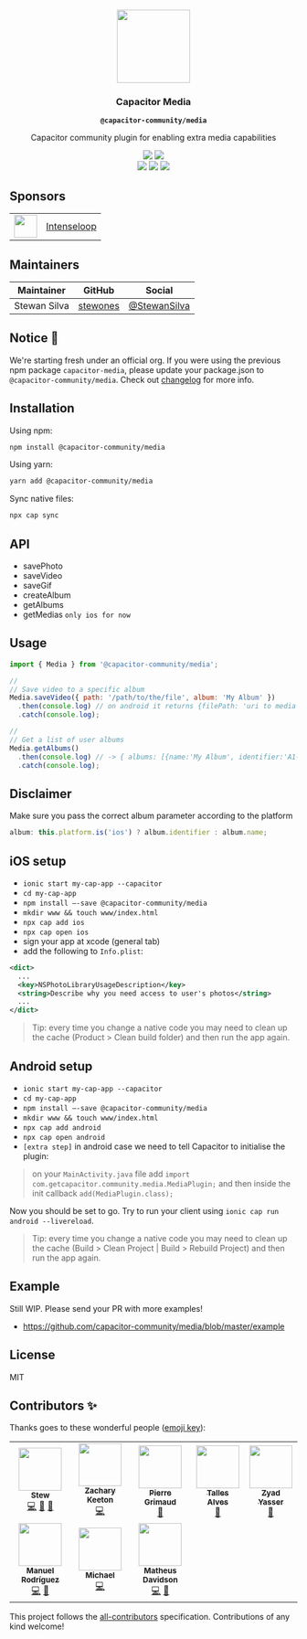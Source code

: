 <p align="center"><br><img src="https://user-images.githubusercontent.com/236501/85893648-1c92e880-b7a8-11ea-926d-95355b8175c7.png" width="128" height="128" /></p>
<h3 align="center">Capacitor Media</h3>
<p align="center"><strong><code>@capacitor-community/media</code></strong></p>
<p align="center">
  Capacitor community plugin for enabling extra media capabilities
</p>

<p align="center">
  <img src="https://img.shields.io/maintenance/yes/2022?style=flat-square" />
  <a href="https://www.npmjs.com/package/@capacitor-community/media"><img src="https://img.shields.io/npm/l/@capacitor-community/media?style=flat-square" /></a>
<br>
  <a href="https://www.npmjs.com/package/@capacitor-community/media"><img src="https://img.shields.io/npm/dw/@capacitor-community/media?style=flat-square" /></a>
  <a href="https://www.npmjs.com/package/@capacitor-community/media"><img src="https://img.shields.io/npm/v/@capacitor-community/media?style=flat-square" /></a>
  <!-- ALL-CONTRIBUTORS-BADGE:START - Do not remove or modify this section -->
<a href="#contributors"><img src="https://img.shields.io/badge/all%20contributors-8-orange?style=flat-square" /></a>
<!-- ALL-CONTRIBUTORS-BADGE:END -->

</p>

## Sponsors

<table>
  <tr>
    <td align="center">
      <a href="https://intenseloop.com">
      <img src="https://static.intenseloop.com/assets/logo-512x512.png" width="40" />
      </a>
    </td>
    <td>
      <a href="https://intenseloop.com">
      Intenseloop
      </a>
    </td>
  </tr>
</table>


## Maintainers

| Maintainer   | GitHub                                | Social                                          |
| ------------ | ------------------------------------- | ----------------------------------------------- |
| Stewan Silva | [stewones](https://github.com/stewones) | [@StewanSilva](https://twitter.com/stewones) |

## Notice 🚀

We're starting fresh under an official org. If you were using the previous npm package `capacitor-media`, please update your package.json to `@capacitor-community/media`. Check out [changelog](/CHANGELOG.md) for more info.

## Installation

Using npm:

```bash
npm install @capacitor-community/media
```

Using yarn:

```bash
yarn add @capacitor-community/media
```

Sync native files:

```bash
npx cap sync
```

## API

- savePhoto
- saveVideo
- saveGif
- createAlbum
- getAlbums
- getMedias `only ios for now`

## Usage

```js
import { Media } from '@capacitor-community/media';

//
// Save video to a specific album
Media.saveVideo({ path: '/path/to/the/file', album: 'My Album' })
  .then(console.log) // on android it returns {filePath: 'uri to media'}
  .catch(console.log);

//
// Get a list of user albums
Media.getAlbums()
  .then(console.log) // -> { albums: [{name:'My Album', identifier:'A1-B2-C3-D4'}, {name:'My Another Album', identifier:'E5-F6-G7-H8'}]}
  .catch(console.log);
```

## Disclaimer

Make sure you pass the correct album parameter according to the platform

```js
album: this.platform.is('ios') ? album.identifier : album.name;
```

## iOS setup

- `ionic start my-cap-app --capacitor`
- `cd my-cap-app`
- `npm install —-save @capacitor-community/media`
- `mkdir www && touch www/index.html`
- `npx cap add ios`
- `npx cap open ios`
- sign your app at xcode (general tab)
- add the following to `Info.plist`:

```xml
<dict>
  ...
  <key>NSPhotoLibraryUsageDescription</key>
  <string>Describe why you need access to user's photos</string>
  ...
</dict>
```

> Tip: every time you change a native code you may need to clean up the cache (Product > Clean build folder) and then run the app again.

## Android setup

- `ionic start my-cap-app --capacitor`
- `cd my-cap-app`
- `npm install —-save @capacitor-community/media`
- `mkdir www && touch www/index.html`
- `npx cap add android`
- `npx cap open android`
- `[extra step]` in android case we need to tell Capacitor to initialise the plugin:

> on your `MainActivity.java` file add `import com.getcapacitor.community.media.MediaPlugin;` and then inside the init callback `add(MediaPlugin.class);`

Now you should be set to go. Try to run your client using `ionic cap run android --livereload`.

> Tip: every time you change a native code you may need to clean up the cache (Build > Clean Project | Build > Rebuild Project) and then run the app again.

## Example

Still WIP. Please send your PR with more examples!

- https://github.com/capacitor-community/media/blob/master/example

## License

MIT

## Contributors ✨

Thanks goes to these wonderful people ([emoji key](https://allcontributors.org/docs/en/emoji-key)):

<!-- ALL-CONTRIBUTORS-LIST:START - Do not remove or modify this section -->
<!-- prettier-ignore-start -->
<!-- markdownlint-disable -->
<table>
  <tr>
    <td align="center"><a href="https://twitter.com/StewanSilva"><img src="https://avatars1.githubusercontent.com/u/719763?v=4?s=75" width="75px;" alt=""/><br /><sub><b>Stew</b></sub></a><br /><a href="https://github.com/capacitor-community/media/commits?author=stewwan" title="Code">💻</a> <a href="https://github.com/capacitor-community/media/commits?author=stewwan" title="Documentation">📖</a> <a href="#maintenance-stewwan" title="Maintenance">🚧</a></td>
    <td align="center"><a href="https://github.com/zakton5"><img src="https://avatars1.githubusercontent.com/u/7013396?v=4?s=75" width="75px;" alt=""/><br /><sub><b>Zachary Keeton</b></sub></a><br /><a href="https://github.com/capacitor-community/media/commits?author=zakton5" title="Code">💻</a></td>
    <td align="center"><a href="https://github.com/pgrimaud"><img src="https://avatars.githubusercontent.com/u/1866496?v=4?s=75" width="75px;" alt=""/><br /><sub><b>Pierre Grimaud</b></sub></a><br /><a href="https://github.com/capacitor-community/media/commits?author=pgrimaud" title="Documentation">📖</a></td>
    <td align="center"><a href="https://www.kuau.com.br/"><img src="https://avatars.githubusercontent.com/u/14003158?v=4?s=75" width="75px;" alt=""/><br /><sub><b>Talles Alves</b></sub></a><br /><a href="#maintenance-tallesventura" title="Maintenance">🚧</a></td>
    <td align="center"><a href="https://www.zyadyasser.net/"><img src="https://avatars.githubusercontent.com/u/38470992?v=4?s=75" width="75px;" alt=""/><br /><sub><b>Zyad Yasser</b></sub></a><br /><a href="#maintenance-zyad-yasser" title="Maintenance">🚧</a></td>
  </tr>
  <tr>
    <td align="center"><a href="https://github.com/dragermrb"><img src="https://avatars.githubusercontent.com/u/11479696?v=4?s=75" width="75px;" alt=""/><br /><sub><b>Manuel Rodríguez</b></sub></a><br /><a href="https://github.com/capacitor-community/media/commits?author=dragermrb" title="Code">💻</a> <a href="#maintenance-dragermrb" title="Maintenance">🚧</a></td>
    <td align="center"><a href="https://github.com/Gr1zlY"><img src="https://avatars.githubusercontent.com/u/195971?v=4?s=75" width="75px;" alt=""/><br /><sub><b>Michael</b></sub></a><br /><a href="https://github.com/capacitor-community/media/commits?author=Gr1zlY" title="Code">💻</a></td>
    <td align="center"><a href="https://www.mtda.me/"><img src="https://avatars.githubusercontent.com/u/2229994?v=4?s=75" width="75px;" alt=""/><br /><sub><b>Matheus Davidson</b></sub></a><br /><a href="https://github.com/capacitor-community/media/commits?author=matheusdavidson" title="Code">💻</a> <a href="https://github.com/capacitor-community/media/commits?author=matheusdavidson" title="Documentation">📖</a></td>
  </tr>
</table>

<!-- markdownlint-restore -->
<!-- prettier-ignore-end -->

<!-- ALL-CONTRIBUTORS-LIST:END -->

This project follows the [all-contributors](https://github.com/all-contributors/all-contributors) specification. Contributions of any kind welcome!
